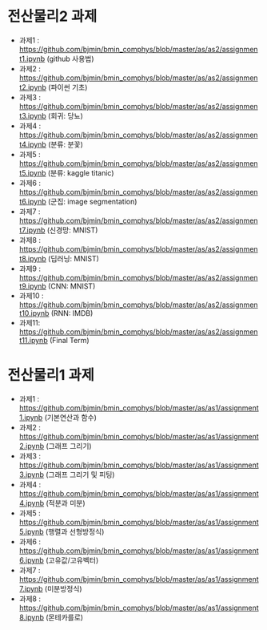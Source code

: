 # 전산물리2 과제

* 과제1 : https://github.com/bjmin/bmin_comphys/blob/master/as/as2/assignment1.ipynb (github 사용법)
* 과제2 : https://github.com/bjmin/bmin_comphys/blob/master/as/as2/assignment2.ipynb (파이썬 기초)
* 과제3 : https://github.com/bjmin/bmin_comphys/blob/master/as/as2/assignment3.ipynb (회귀: 당뇨)
* 과제4 : https://github.com/bjmin/bmin_comphys/blob/master/as/as2/assignment4.ipynb (분류: 분꽃)
* 과제5 : https://github.com/bjmin/bmin_comphys/blob/master/as/as2/assignment5.ipynb (분류: kaggle titanic)
* 과제6 : https://github.com/bjmin/bmin_comphys/blob/master/as/as2/assignment6.ipynb (군집: image segmentation)
* 과제7 : https://github.com/bjmin/bmin_comphys/blob/master/as/as2/assignment7.ipynb (신경망: MNIST)
* 과제8 : https://github.com/bjmin/bmin_comphys/blob/master/as/as2/assignment8.ipynb (딥러닝: MNIST)
* 과제9 : https://github.com/bjmin/bmin_comphys/blob/master/as/as2/assignment9.ipynb (CNN: MNIST)
* 과제10 : https://github.com/bjmin/bmin_comphys/blob/master/as/as2/assignment10.ipynb (RNN: IMDB)
* 과제11: https://github.com/bjmin/bmin_comphys/blob/master/as/as2/assignment11.ipynb (Final Term)

# 전산물리1 과제

* 과제1 : https://github.com/bjmin/bmin_comphys/blob/master/as/as1/assignment1.ipynb (기본연산과 함수)
* 과제2 : https://github.com/bjmin/bmin_comphys/blob/master/as/as1/assignment2.ipynb (그래프 그리기)
* 과제3 : https://github.com/bjmin/bmin_comphys/blob/master/as/as1/assignment3.ipynb (그래프 그리기 및 피팅)
* 과제4 : https://github.com/bjmin/bmin_comphys/blob/master/as/as1/assignment4.ipynb (적분과 미분)
* 과제5 : https://github.com/bjmin/bmin_comphys/blob/master/as/as1/assignment5.ipynb (행렬과 선형방정식)
* 과제6 : https://github.com/bjmin/bmin_comphys/blob/master/as/as1/assignment6.ipynb (고유값/고유벡터)
* 과제7 : https://github.com/bjmin/bmin_comphys/blob/master/as/as1/assignment7.ipynb (미분방정식)
* 과제8 : https://github.com/bjmin/bmin_comphys/blob/master/as/as1/assignment8.ipynb (몬테카를로)

